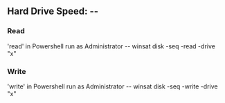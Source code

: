 
## Hard Drive Speed: --

### Read
  'read' in Powershell run as Administrator --
  winsat disk -seq -read -drive "x"


### Write
  'write' in Powershell run as Administrator --
  winsat disk -seq -write -drive "x"
